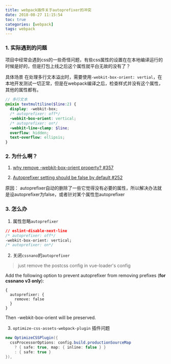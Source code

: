 ```yaml
---
title: webpack插件关于autoprefixer的冲突
date: 2018-08-27 11:15:54
toc: true
categories: [webpack]
tags: webpack
---
```


### 1. 实际遇到的问题
项目中经常会遇到css的一些奇怪问题，有些css属性的设置在在本地编译运行的时候是好的，但是打包上线之后这个属性就平白无故的没有了？

具体场景
在处理多行文本溢出时，需要使用`-webkit-box-orient: vertial`，在本地开发测试一切正常，但是在webpack编译之后，检查样式并没有这个属性，其他的属性都有。

<!-- more -->

```scss
// 多行文本
@mixin textmultiline($line:2) {
  display: -webkit-box;
  /* autoprefixer: off*/
  -webkit-box-orient: vertical;
  /* autoprefixer: on*/
  -webkit-line-clamp: $line;
  overflow: hidden;
  text-overflow: ellipsis;
}
```

### 2. 为什么啊？
1. [why remove -webkit-box-orient property? #357](https://github.com/cssnano/cssnano/issues/357)

2. [Autoprefixer setting should be false by default #252](https://github.com/cssnano/cssnano/issues/252)

原因：
  autoprefixer自动的删除了一些它觉得没有必要的属性，所以解决办法就是设autoprefixer为false，或者针对某个属性忽autoprefixer


### 3. 怎么办

1. 属性忽略`autoprefixer`
```css
// eslint-disable-next-line
/* autoprefixer: off*/
-webkit-box-orient: vertical;
/* autoprefixer: on*/
```

2. 关闭`cssnano`的`autoprefixer`

> just remove the postcss config in vue-loader's config

Add the following option to prevent autoprefixer from removing prefixes (<strong>for cssnano v3 only</strong>):

```shell
{
  autoprefixer: {
    remove: false
  }
}
```
Then -webkit-box-orient will be preserved.

3. `optimize-css-assets-webpack-plugin` 插件问题

```cs
new OptimizeCSSPlugin({
  cssProcessorOptions: config.build.productionSourceMap
    ? { safe: true, map: { inline: false } }
    : { safe: true }
}),
```